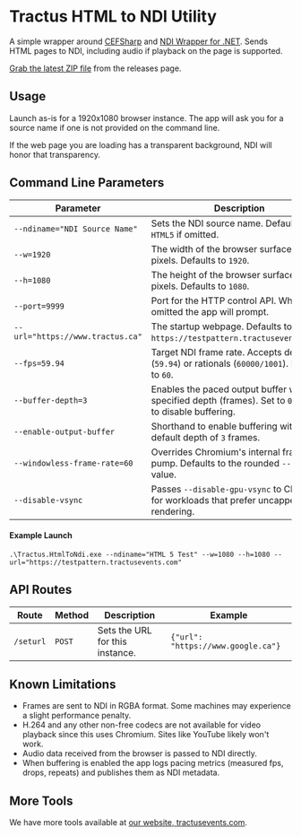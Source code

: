 # Tractus HTML to NDI Utility

A simple wrapper around [CEFSharp](https://github.com/cefsharp/CefSharp) and [NDI Wrapper for .NET](https://github.com/eliaspuurunen/NdiLibDotNetCoreBase). Sends HTML pages to NDI, including audio if playback on the page is supported.

[Grab the latest ZIP file](https://github.com/tractusevents/Tractus.HtmlToNdi/releases) from the releases page.

## Usage

Launch as-is for a 1920x1080 browser instance. The app will ask you for a source name if one is not provided on the command line.

If the web page you are loading has a transparent background, NDI will honor that transparency.

## Command Line Parameters

Parameter|Description
----|---
`--ndiname="NDI Source Name"`|Sets the NDI source name. Defaults to `HTML5` if omitted.
`--w=1920`|The width of the browser surface in pixels. Defaults to `1920`.
`--h=1080`|The height of the browser surface in pixels. Defaults to `1080`.
`--port=9999`|Port for the HTTP control API. When omitted the app will prompt.
`--url="https://www.tractus.ca"`|The startup webpage. Defaults to `https://testpattern.tractusevents.com/`.
`--fps=59.94`|Target NDI frame rate. Accepts decimals (`59.94`) or rationals (`60000/1001`). Defaults to `60`.
`--buffer-depth=3`|Enables the paced output buffer with the specified depth (frames). Set to `0` or omit to disable buffering.
`--enable-output-buffer`|Shorthand to enable buffering with a default depth of `3` frames.
`--windowless-frame-rate=60`|Overrides Chromium's internal frame pump. Defaults to the rounded `--fps` value.
`--disable-vsync`|Passes `--disable-gpu-vsync` to Chromium for workloads that prefer uncapped rendering.

#### Example Launch

`.\Tractus.HtmlToNdi.exe --ndiname="HTML 5 Test" --w=1080 --h=1080 --url="https://testpattern.tractusevents.com"`

## API Routes

Route|Method|Description|Example
----|----|----|---
`/seturl`|`POST`|Sets the URL for this instance.|```{"url": "https://www.google.ca"}```

## Known Limitations

- Frames are sent to NDI in RGBA format. Some machines may experience a slight performance penalty.
- H.264 and any other non-free codecs are not available for video playback since this uses Chromium. Sites like YouTube likely won't work.
- Audio data received from the browser is passed to NDI directly.
- When buffering is enabled the app logs pacing metrics (measured fps, drops, repeats) and publishes them as NDI metadata.

## More Tools

We have more tools available at [our website, tractusevents.com](https://www.tractusevents.com/tools).
